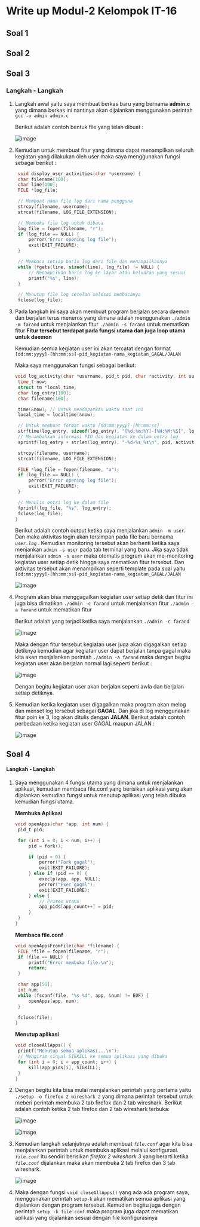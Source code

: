 # Write up Modul-2 Kelompok IT-16

## Soal 1

## Soal 2

## Soal 3

### Langkah - Langkah 
1. Langkah awal yaitu saya membuat berkas baru yang bernama **admin.c** yang dimana berkas ini nantinya akan dijalankan
   menggunakan perintah `gcc -o admin admin.c`

   Berikut adalah contoh bentuk file yang telah dibuat :

   ![image](https://github.com/Trenttzzz/Sisop-2-2024-MH-IT16/assets/152785029/52435cbf-08a2-4d1f-8887-f9408a4c72b2)


2. Kemudian untuk membuat fitur yang dimana dapat menampilkan seluruh kegiatan yang dilakukan oleh user maka saya
   menggunakan fungsi sebagai berikut :
   ```c
    void display_user_activities(char *username) {
    char filename[100];
    char line[100];  
    FILE *log_file;

    // Membuat nama file log dari nama pengguna
    strcpy(filename, username);
    strcat(filename, LOG_FILE_EXTENSION);

    // Membuka file log untuk dibaca
    log_file = fopen(filename, "r");
    if (log_file == NULL) {
        perror("Error opening log file");
        exit(EXIT_FAILURE);
    }

    // Membaca setiap baris log dari file dan menampilkannya
    while (fgets(line, sizeof(line), log_file) != NULL) {
        // Menampilkan baris log ke layar atau keluaran yang sesuai
        printf("%s", line);
    }

    // Menutup file log setelah selesai membacanya
    fclose(log_file);
   ```

3. Pada langkah ini saya akan membuat program berjalan secara daemon dan berjalan terus menerus yang dimana adalah
   menggunakan
   `./admin -m farand` untuk menjalankan fitur
   `./admin -s farand` untuk mematikan fitur
   **Fitur tersebut terdapat pada fungsi utama dan juga loop utama untuk daemon**

   Kemudian semua kegiatan user ini akan tercatat dengan format
   ```[dd:mm:yyyy]-[hh:mm:ss]-pid_kegiatan-nama_kegiatan_GAGAL/JALAN```

   Maka saya menggunakan fungsi sebagai berikut:
   ```c
   void log_activity(char *username, pid_t pid, char *activity, int success) {
    time_t now; 
    struct tm *local_time;
    char log_entry[100];
    char filename[100];

    time(&now); // Untuk mendapatkan waktu saat ini
    local_time = localtime(&now);

    // Untuk membuat format waktu [dd:mm:yyyy]-[hh:mm:ss]
    strftime(log_entry, sizeof(log_entry), "[%d:%m:%Y]-[%H:%M:%S]", local_time);
    // Menambahkan informasi PID dan kegiatan ke dalam entri log
    sprintf(log_entry + strlen(log_entry), "-%d-%s_%s\n", pid, activity, success ? "JALAN" : "GAGAL");

    strcpy(filename, username);
    strcat(filename, LOG_FILE_EXTENSION);

    FILE *log_file = fopen(filename, "a");
    if (log_file == NULL) {
        perror("Error opening log file");
        exit(EXIT_FAILURE);
    }

    // Menulis entri log ke dalam file
    fprintf(log_file, "%s", log_entry);
    fclose(log_file);
   }
   ```

   Berikut adalah contoh output ketika saya menjalankan `admin -m user`. Dan maka aktivitas login akan tersimpan pada file
   baru bernama *`user.log`* . Kemudian monitoring tersebut akan berhenti ketika saya menjankan `admin -s user` pada tab
   terminal yang baru. Jika saya tidak menjalankan `admin -s user` maka otomatis program akan me-monitoring kegiatan user
   setiap detik hingga saya mematikan fitur tersebut. Dan aktivitas tersebut akan menampilkan seperti template pada soal
   yaitu  `[dd:mm:yyyy]-[hh:mm:ss]-pid_kegiatan-nama_kegiatan_GAGAL/JALAN` 

   ![image](https://github.com/Trenttzzz/Sisop-2-2024-MH-IT16/assets/152785029/8e977bc7-d7e9-4b35-a544-08c17497670f)

4. Program akan bisa menggagalkan kegiatan user setiap detik dan fitur ini juga bisa dimatikan
   `./admin -c farand` untuk menjalankan fitur
   `./admin -a farand` untuk mematikan fitur

   Berikut adalah yang terjadi ketika saya menjalankan `./admin -c farand`

   ![image](https://github.com/Trenttzzz/Sisop-2-2024-MH-IT16/assets/152785029/8b275f0a-af5d-439e-b4c5-51fcc00bc7ec)

   Maka dengan fitur tersebut kegiatan user juga akan digagalkan setiap detiknya kemudian agar kegiatan user dapat berjalan
   tanpa gagal maka kita akan menjalankan perintah `./admin -a farand` maka dengan begitu kegiatan user akan berjalan
   normal lagi seperti berikut :

   ![image](https://github.com/Trenttzzz/Sisop-2-2024-MH-IT16/assets/152785029/408d1c85-6d8f-41f0-9c4a-b2979ad8855e)

   Dengan begitu kegiatan user akan berjalan seperti awla dan berjalan setiap detiknya.

5. Kemudian ketika kegiatan user digagalkan maka program akan melog dan menset log tersebut sebagai **GAGAL**. Dan jika di
   log menggunakan fitur poin ke 3, log akan ditulis dengan **JALAN**. Berikut adalah contoh perbedaan ketika kegiatan user
   GAGAL maupun JALAN :

   ![image](https://github.com/Trenttzzz/Sisop-2-2024-MH-IT16/assets/152785029/198b805a-705e-4c32-bf39-2ced178286ca)


## Soal 4
#### Langkah - Langkah

1. Saya menggunakan 4 fungsi utama yang dimana untuk menjalankan aplikasi, kemudian membaca file.conf yang berisikan
   aplikasi yang akan dijalankan kemudian fungsi untuk menutup aplikasi yang telah dibuka kemudian fungsi utama.

   **Membuka Aplikasi**
   ```c
   void openApps(char *app, int num) {
    pid_t pid;

    for (int i = 0; i < num; i++) {
        pid = fork();

        if (pid < 0) {
            perror("Fork gagal");
            exit(EXIT_FAILURE);
        } else if (pid == 0) {
            execlp(app, app, NULL);
            perror("Exec gagal");
            exit(EXIT_FAILURE);
        } else {
            // Proses utama
            app_pids[app_count++] = pid;
        }
    }
   }
   ```
   **Membaca file.conf**
   ```c
   void openAppsFromFile(char *filename) {
    FILE *file = fopen(filename, "r");
    if (file == NULL) {
        printf("Error membuka file.\n");
        return;
    }

    char app[50];
    int num;
    while (fscanf(file, "%s %d", app, &num) != EOF) {
        openApps(app, num);
    }

    fclose(file);
   }
   ```
   **Menutup aplikasi**
   ```c
   void closeAllApps() {
    printf("Menutup semua aplikasi...\n");
    // Mengirim sinyal SIGKILL ke semua aplikasi yang dibuka
    for (int i = 0; i < app_count; i++) {
        kill(app_pids[i], SIGKILL);
    }
   }
   ```

2. Dengan begitu kita bisa mulai menjalankan perintah yang pertama yaitu `./setup -o firefox 2 wireshark 2` yang dimana
   perintah tersebut untuk meberi perintah membuka 2 tab firefox dan 2 tab wireshark. Berikut adalah contoh ketika 2 tab
   firefox dan 2 tab wireshark terbuka: 

   ![image](https://github.com/Trenttzzz/Sisop-2-2024-MH-IT16/assets/152785029/cf11b6f7-a640-417d-ba1f-174c473c33de)

   ![image](https://github.com/Trenttzzz/Sisop-2-2024-MH-IT16/assets/152785029/fcbbe7d5-b676-4863-b17c-9b8936c77ee7)

3. Kemudian langkah selanjutnya adalah membuat *`file.conf`* agar kita bisa menjalankan perintah untuk membuka aplikasi
   melalui konfigurasi. *`file.conf`* itu sendiri berisikan _firefox 2 wireshark 3_ yang berarti ketika *`file.conf`*
   dijalankan maka akan membuka 2 tab firefox dan 3 tab wireshark.

   ![image](https://github.com/Trenttzzz/Sisop-2-2024-MH-IT16/assets/152785029/b27a2e77-c317-4c06-869b-c813b3cb1ecb)

4. Maka dengan fungsi `void closeAllApps()` yang ada ada program saya, menggunakan perintah  `setup-k` akan mematikan semua
   aplikasi yang dijalankan dengan program tersebut. Kemudian begitu juga dengan perintah `setup -k file.conf` maka program
   juga dapat mematikan aplikasi yang dijalankan sesuai dengan file konfigurasinya





   
   
   
